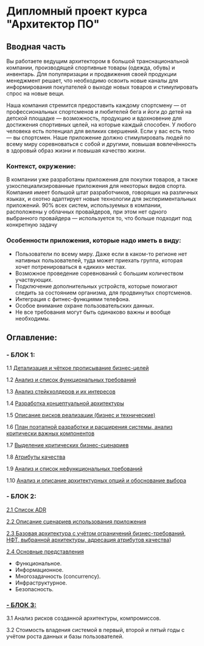 # Дипломный проект курса "Архитектор ПО"

## Вводная часть

Вы работаете ведущим архитектором в большой транснациональной компании, производящей спортивные товары (одежда, обувь) и инвентарь. 
Для популяризации и продвижения своей продукции менеджмент решает, что необходимо освоить новые каналы для информирования покупателей о выходе новых товаров и стимулировать спрос на новые вещи. 

Наша компания стремится предоставить каждому спортсмену — от профессиональных спортсменов и любителей бега и йоги до детей на детской площадке — возможность, 
продукцию и вдохновение для достижения спортивных целей, на которые каждый способен. У любого человека есть потенциал для великих свершений. 
Если у вас есть тело — вы спортсмен. 
Наше приложение должно стимулировать людей по всему миру соревноваться с собой и другими, повышая вовлечённость в здоровый образ жизни и повышая качество жизни. 

### Контекст, окружение:

В компании уже разработаны приложения для покупки товаров, а также узкоспециализированные приложения для некоторых видов спорта. Компания имеет большой штат разработчиков, говорящих на различных языках, и охотно адаптирует новые технологии для экспериментальных приложений. 90% всех систем, используемых в компании, расположены у облачных провайдеров, при этом нет одного выбранного провайдера — используется то, что больше подходит под конкретную задачу

### Особенности приложения, которые надо иметь в виду: 
- Пользователи по всему миру. Даже если в каком-то регионе нет нативных пользователей, туда может приехать группа, которая хочет потренироваться в «диких» местах. 
- Возможное проведение соревнований с большим количеством участвующих.
- Подключение дополнительных устройств, которые помогают следить за состоянием организма, для продвинутых спортсменов. 
- Интеграция с фитнес-функциями телефона. 
- Особое внимание охране пользовательских данных.
- Не все требования могут быть одинаково важны и вообще необходимы.

## Оглавление:

### - БЛОК 1:


1.1 [Детализация и чёткое прописывание бизнес-целей](https://github.com/butorovnv/Software-Architecture-Diploma/blob/main/business-goals.md)

1.2 [Анализ и список функциональных требований](https://github.com/butorovnv/Software-Architecture-Diploma/blob/main/functional-requirments.md)

1.3 [Анализ стейкхолдеров и их интересов](https://github.com/butorovnv/Software-Architecture-Diploma/blob/main/stakeholders.md)

1.4 [Разработка концептуальной архитектуры](https://github.com/butorovnv/Software-Architecture-Diploma/blob/main/architecture-concept.md)

1.5 [Описание рисков реализации (бизнес и технические)](https://github.com/butorovnv/Software-Architecture-Diploma/blob/main/risks.md)

1.6 [План поэтапной разработки и расширения системы, анализ критически важных компонентов](https://github.com/butorovnv/Software-Architecture-Diploma/blob/main/development-plan.md)

1.7 [Выделение критических бизнес-сценариев](https://github.com/butorovnv/Software-Architecture-Diploma/blob/main/critical-scenarios.md)

1.8 [Атрибуты качества](https://github.com/butorovnv/Software-Architecture-Diploma/blob/main/attributes.md)

1.9 [Анализ и список нефункциональных требований](https://github.com/butorovnv/Software-Architecture-Diploma/blob/main/non-functional-requirements.md)

1.10 [Анализ и описание архитектурных опций и обоснование выбора](https://github.com/butorovnv/Software-Architecture-Diploma/blob/main/architectures-comparison.md)


### - БЛОК 2:

[2.1 Список ADR](https://github.com/butorovnv/Software-Architecture-Diploma/blob/main/ADRs.md)

[2.2 Описание сценариев использования приложения](https://github.com/butorovnv/Software-Architecture-Diploma/blob/main/scenarios.md)

[2.3 Базовая архитектура с учётом ограничений бизнес-требований, НФТ, выбранной архитектуры, адресация атрибутов качества](https://github.com/butorovnv/Software-Architecture-Diploma/edit/main/main_architercture.md))

[2.4 Основные представления](https://github.com/butorovnv/Software-Architecture-Diploma/blob/main/predstavleniya.md)

- Функциональное. 
- Информационное.
- Многозадачность (concurrency).
- Инфраструктурное.
- Безопасность.

  
### [- БЛОК 3:](https://github.com/butorovnv/Software-Architecture-Diploma/blob/main/task3.1-3.2.md)
3.1 Анализ рисков созданной архитектуры, компромиссов.

3.2 Стоимость владения системой в первый, второй и пятый годы с учётом роста данных и базы пользователей. 





